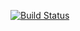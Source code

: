 [![Build Status](https://secure.travis-ci.org/hnrysmth/badregex.png)](http://travis-ci.org/hnrysmth/badregex)
